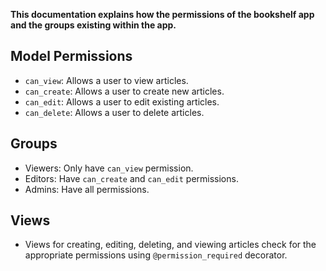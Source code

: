 **This documentation explains how the permissions of the bookshelf app and the groups existing within the app.**

## Model Permissions
- `can_view`: Allows a user to view articles.
- `can_create`: Allows a user to create new articles.
- `can_edit`: Allows a user to edit existing articles.
- `can_delete`: Allows a user to delete articles.

## Groups
- Viewers: Only have `can_view` permission.
- Editors: Have `can_create` and `can_edit` permissions.
- Admins: Have all permissions.

## Views
- Views for creating, editing, deleting, and viewing articles check for the appropriate permissions using `@permission_required` decorator.
